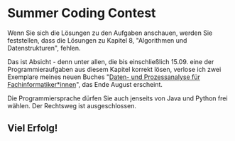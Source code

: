 # Summer Coding Contest #
Wenn Sie sich die Lösungen zu den Aufgaben anschauen, werden Sie feststellen, dass die Lösungen zu Kapitel 8, "Algorithmen und Datenstrukturen", fehlen.

Das ist Absicht - denn unter allen, die bis einschließlich 15.09. eine der Programmieraufgaben aus diesem Kapitel korrekt lösen, verlose ich zwei Exemplare
meines neuen Buches "[Daten- und Prozessanalyse für Fachinformatiker*innen](https://www.rheinwerk-verlag.de/daten-und-prozessanalyse-fuer-fachinformatiker/)",
das Ende August erscheint.

Die Programmiersprache dürfen Sie auch jenseits von Java und Python frei wählen. Der Rechtsweg ist ausgeschlossen.

## Viel Erfolg! ##
